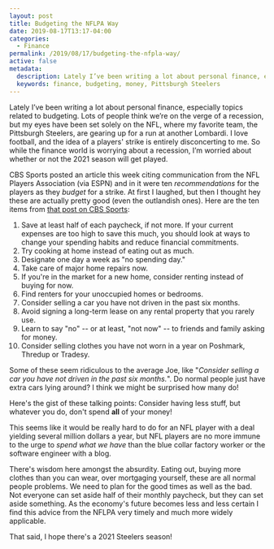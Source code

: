 ```yaml
---
layout: post
title: Budgeting the NFLPA Way
date: 2019-08-17T13:17-04:00
categories:
  - Finance
permalink: /2019/08/17/budgeting-the-nfpla-way/
active: false
metadata:
  description: Lately I’ve been writing a lot about personal finance, especially topics related to budgeting.
  keywords: finance, budgeting, money, Pittsburgh Steelers
---
```


Lately I’ve been writing a lot about personal finance, especially topics related to budgeting. Lots of people think we’re on the verge of a recession, but my eyes have been set solely on the NFL, where my favorite team, the Pittsburgh Steelers, are gearing up for a run at another Lombardi. I love football, and the idea of a players' strike is entirely disconcerting to me. So while the finance world is worrying about a recession, I’m worried about whether or not the 2021 season will get played.

<!-- excerpt -->

CBS Sports posted an article this week citing communication from the NFL Players Association (via ESPN) and in it were ten _recommendations_ for the players as they _budget_ for a strike. At first I laughed, but then I thought hey these are actually pretty good (even the outlandish ones). Here are the ten items from [that post on CBS Sports](https://www.cbssports.com/nfl/news/nflpa-reportedly-sends-work-stoppage-guide-to-players-preps-for-possible-lockout/):


1. Save at least half of each paycheck, if not more. If your current expenses are too high to save this much, you should look at ways to change your spending habits and reduce financial commitments.
2. Try cooking at home instead of eating out as much.
3. Designate one day a week as "no spending day."
4. Take care of major home repairs now.
5. If you're in the market for a new home, consider renting instead of buying for now.
6. Find renters for your unoccupied homes or bedrooms.
7. Consider selling a car you have not driven in the past six months.
8. Avoid signing a long-term lease on any rental property that you rarely use.
9.   Learn to say "no" -- or at least, "not now" -- to friends and family asking for money.
10. Consider selling clothes you have not worn in a year on Poshmark, Thredup or Tradesy.

Some of these seem ridiculous to the average Joe, like "_Consider selling a car you have not driven in the past six months._". Do normal people just have extra cars lying around? I think we might be surprised how many do!

Here's the gist of these talking points: Consider having less stuff, but whatever you do, don't spend **all** of your money!

This seems like it would be really hard to do for an NFL player with a deal yielding several million dollars a year, but NFL players are no more immune to the urge to _spend what we have_ than the blue collar factory worker or the software engineer with a blog.

There's wisdom here amongst the absurdity. Eating out, buying more clothes than you can wear, over mortgaging yourself, these are all normal people problems. We need to plan for the good times as well as the bad. Not everyone can set aside half of their monthly paycheck, but they can set aside something. As the economy's future becomes less and less certain I find this advice from the NFLPA very timely and much more widely applicable.

That said, I hope there's a 2021 Steelers season!
